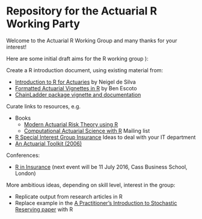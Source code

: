 # Repository for the Actuarial R Working Party

Welcome to the Actuarial R Working Group and many thanks for your interest! 

Here are some initial draft aims for the R working group ):

Create a R introduction document, using existing material from:

-	[Introduction to R for Actuaries](http://toolkit.pbwiki.com/f/R%20Examples%20for%20Actuaries%20v0.1-1.pdf) by Neigel de Silva
-	[Formatted Actuarial Vignettes in R](http://www.favir.net/) by Ben Escoto
- [ChainLadder package vignette and documentation](https://cran.r-project.org/web/packages/ChainLadder/vignettes/ChainLadder.pdf)

Curate links to resources, e.g.

- Books  
  +	[Modern Actuarial Risk Theory using R](http://www.springer.com/us/book/9783540709923)
  +	[Computational Actuarial Science with R](https://www.crcpress.com/Computational-Actuarial-Science-with-R/Charpentier/9781466592599)
Mailing list
-	[R Special Interest Group Insurance](https://stat.ethz.ch/mailman/listinfo/r-sig-insurance)
Ideas to deal with your IT department
-	[An Actuarial Toolkit (2006)](http://toolkit.pbwiki.com/f/GIRO%20Paper%20FINAL.doc)

Conferences:
-	[R in Insurance](www.rininsurance.com) (next event will be 11 July 2016, Cass Business School, London)


More ambitious ideas, depending on skill level, interest in the group:

-	Replicate output from research articles in R
-	Replace example in the [A Practitioner’s Introduction to Stochastic Reserving paper](http://mages.github.io/PSRWP/) with R

